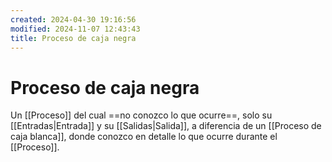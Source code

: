 ```yaml
---
created: 2024-04-30 19:16:56
modified: 2024-11-07 12:43:43
title: Proceso de caja negra
---
```


# Proceso de caja negra

Un [[Proceso]] del cual ==no conozco lo que ocurre==, solo su [[Entradas|Entrada]] y su [[Salidas|Salida]], a diferencia de un [[Proceso de caja blanca]], donde conozco en detalle lo que ocurre durante el [[Proceso]].
